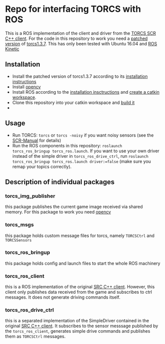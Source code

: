 # Repo for interfacing TORCS with ROS

This is a ROS implementation of the client and driver from the [TORCS SCR C++ client](https://sourceforge.net/projects/cig/files/SCR%20Championship/Client%20C%2B%2B/). For the code in this repository to work you need a [patched version](https://github.com/fmirus/torcs-1.3.7) of [torcs1.3.7](https://sourceforge.net/projects/torcs/). This has only been tested with Ubuntu 16.04 and [ROS Kinetic](http://wiki.ros.org/kinetic)

## Installation 

 - Install the patched version of torcs1.3.7 according to its [installation instructions](https://github.com/fmirus/torcs-1.3.7)
 - Install [opencv](http://docs.opencv.org/trunk/d7/d9f/tutorial_linux_install.html)
 - Install ROS according to the [installation insctructions](http://wiki.ros.org/kinetic/Installation/Ubuntu) and [create a catkin workspace](http://wiki.ros.org/catkin/Tutorials/create_a_workspace). 
 - Clone this repository into your catkin workspace and [build it](http://wiki.ros.org/catkin/commands/catkin_make)
 - 

## Usage

 - Run TORCS: ```torcs``` or ```torcs -noisy``` if you want noisy sensors (see the [SCR-Manual](https://arxiv.org/pdf/1304.1672.pdf) for details)
 - Run the ROS components in this repository: ```roslaunch torcs_ros_bringup torcs_ros.launch```. If you want to use your own driver instead of the simple driver in ```torcs_ros_drive_ctrl```, run ```roslaunch torcs_ros_bringup torcs_ros.launch driver:=false``` (make sure you remap your topics correctly).

## Description of individual packages

### torcs_img_publisher

this package publishes the current game image received via shared memory. For this package to work you need [opencv](http://opencv.org/)

### torcs_msgs

this package holds custom message files for torcs, namely ```TORCSCtrl``` and ```TORCSSensors```

### torcs_ros_bringup

this package holds config and launch files to start the whole ROS machinery

### torcs_ros_client

this is a ROS implementation of the original [SRC C++ client](https://sourceforge.net/projects/cig/files/SCR%20Championship/Client%20C%2B%2B/). However, this client only publishes data received from the game and subscribes to ctrl messages. It does not generate driving commands itself.

### torcs_ros_drive_ctrl

this is a separated implementation of the SimpleDriver contained in the original [SRC C++ client](https://sourceforge.net/projects/cig/files/SCR%20Championship/Client%20C%2B%2B/). It subscribes to the sensor messsage published by the ```torcs_ros_client```, generates simple drive commands and publishes them as ```TORCSCtrl``` messages.
